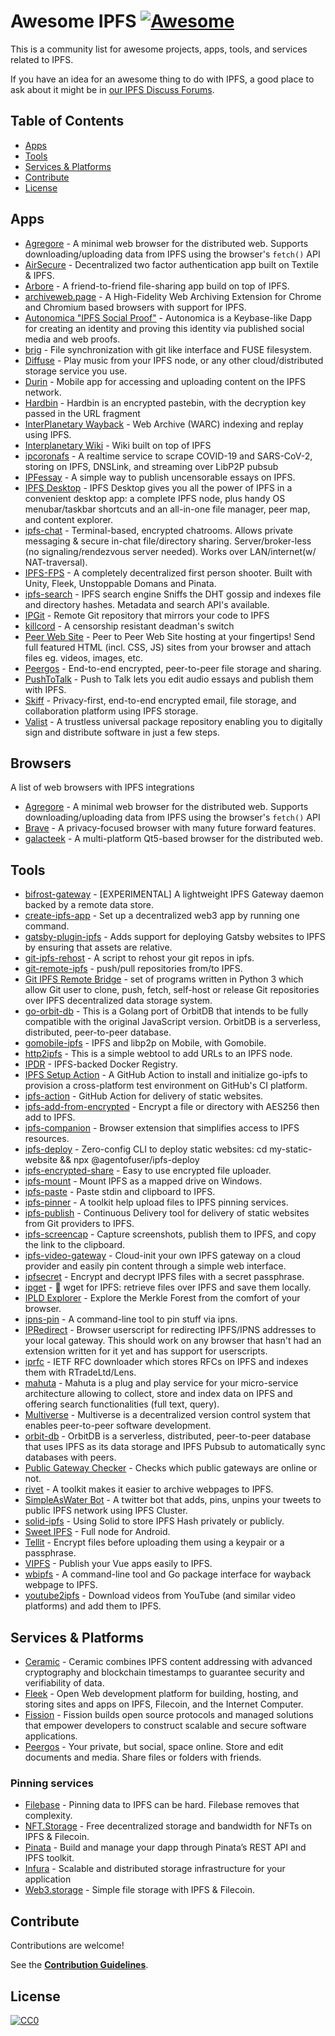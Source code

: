 # Awesome IPFS [![Awesome](https://cdn.rawgit.com/sindresorhus/awesome/d7305f38d29fed78fa85652e3a63e154dd8e8829/media/badge.svg)](https://github.com/sindresorhus/awesome)

This is a community list for awesome projects, apps, tools, and services related to IPFS.

If you have an idea for an awesome thing to do with IPFS, a good place to ask about it might be in [our IPFS Discuss Forums](https://discuss.ipfs.tech).

## Table of Contents

- [Apps](#apps)
- [Tools](#tools)
- [Services \& Platforms](#services--platforms)
- [Contribute](#contribute)
- [License](#license)

## Apps

- [Agregore](https://github.com/AgregoreWeb/agregore-browser) - A minimal web browser for the distributed web. Supports downloading/uploading data from IPFS using the browser's `fetch()` API
- [AirSecure](https://github.com/airsecure/airsecure) - Decentralized two factor authentication app built on Textile & IPFS.
- [Arbore](https://github.com/MichaelMure/Arbore) - A friend-to-friend file-sharing app build on top of IPFS.
- [archiveweb.page](https://github.com/webrecorder/archiveweb.page) - A High-Fidelity Web Archiving Extension for Chrome and Chromium based browsers with support for IPFS.
- [Autonomica "IPFS Social Proof"](https://github.com/IBM/ipfs-social-proof) - Autonomica is a Keybase-like Dapp for creating an identity and proving this identity via published social media and web proofs.
- [brig](https://github.com/sahib/brig) - File synchronization with git like interface and FUSE filesystem.
- [Diffuse](https://github.com/icidasset/diffuse) - Play music from your IPFS node, or any other cloud/distributed storage service you use.
- [Durin](https://durin.site/) - Mobile app for accessing and uploading content on the IPFS network.
- [Hardbin](https://github.com/jes/hardbin) - Hardbin is an encrypted pastebin, with the decryption key passed in the URL fragment
- [InterPlanetary Wayback](https://github.com/oduwsdl/ipwb) - Web Archive (WARC) indexing and replay using IPFS.
- [Interplanetary Wiki](https://github.com/jamescarlyle/ipfs-wiki) - Wiki built on top of IPFS
- [ipcoronafs](https://github.com/RTradeLtd/ipcoronafs) - A realtime service to scrape COVID-19 and SARS-CoV-2, storing on IPFS, DNSLink, and streaming over LibP2P pubsub
- [IPFessay](https://gitlab.com/stavros/IPFessay) - A simple way to publish uncensorable essays on IPFS.
- [IPFS Desktop](https://github.com/ipfs-shipyard/ipfs-desktop) - IPFS Desktop gives you all the power of IPFS in a convenient desktop app: a complete IPFS node, plus handy OS menubar/taskbar shortcuts and an all-in-one file manager, peer map, and content explorer.
- [ipfs-chat](https://github.com/SomajitDey/ipfs-chat) - Terminal-based, encrypted chatrooms. Allows private messaging & secure in-chat file/directory sharing. Server/broker-less (no signaling/rendezvous server needed). Works over LAN/internet(w/ NAT-traversal).
- [IPFS-FPS](https://github.com/underscoredLabs/webgl-ipfs-fps) - A completely decentralized first person shooter. Built with Unity, Fleek, Unstoppable Domans and Pinata.
- [ipfs-search](https://github.com/ipfs-search/ipfs-search) - IPFS search engine Sniffs the DHT gossip and indexes file and directory hashes. Metadata and search API's available.
- [IPGit](https://github.com/meyer1994/ipgit) - Remote Git repository that mirrors your code to IPFS
- [killcord](https://github.com/nomasters/killcord) - A censorship resistant deadman's switch
- [Peer Web Site](https://github.com/Weedshaker/PeerWebSite) - Peer to Peer Web Site hosting at your fingertips! Send full featured HTML (incl. CSS, JS) sites from your browser and attach files eg. videos, images, etc.
- [Peergos](https://github.com/Peergos/Peergos) - End-to-end encrypted, peer-to-peer file storage and sharing.
- [PushToTalk](http://timothy.hobbs.cz/push-to-talk/index.html) - Push to Talk lets you edit audio essays and publish them with IPFS.
- [Skiff](https://github.com/skiff-org/skiff-mail) - Privacy-first, end-to-end encrypted email, file storage, and collaboration platform using IPFS storage.
- [Valist](https://github.com/valist-io/valist) - A trustless universal package repository enabling you to digitally sign and distribute software in just a few steps.

## Browsers
A list of web browsers with IPFS integrations
- [Agregore](https://github.com/AgregoreWeb/agregore-browser) - A minimal web browser for the distributed web. Supports downloading/uploading data from IPFS using the browser's `fetch()` API
- [Brave](https://brave.com/ipfs-support/) - A privacy-focused browser with many future forward features.
- [galacteek](https://github.com/pinnaculum/galacteek) - A multi-platform Qt5-based browser for the distributed web.

## Tools

- [bifrost-gateway](https://github.com/ipfs/bifrost-gateway) - [EXPERIMENTAL] A lightweight IPFS Gateway daemon backed by a remote data store.
- [create-ipfs-app](https://github.com/alexbakers/create-ipfs-app) - Set up a decentralized web3 app by running one command.
- [gatsby-plugin-ipfs](https://github.com/moxystudio/gatsby-plugin-ipfs) - Adds support for deploying Gatsby websites to IPFS by ensuring that assets are relative.
- [git-ipfs-rehost](https://github.com/whyrusleeping/git-ipfs-rehost) - A script to rehost your git repos in ipfs.
- [git-remote-ipfs](https://github.com/cryptix/git-remote-ipfs) - push/pull repositories from/to IPFS.
- [Git IPFS Remote Bridge](https://github.com/ElettraSciComp/Git-IPFS-Remote-Bridge) - set of programs written in Python 3 which allow Git user to clone, push, fetch, self-host or release Git repositories over IPFS decentralized data storage system.
- [go-orbit-db](https://github.com/berty/go-orbit-db) - This is a Golang port of OrbitDB that intends to be fully compatible with the original JavaScript version. OrbitDB is a serverless, distributed, peer-to-peer database.
- [gomobile-ipfs](https://github.com/ipfs-shipyard/gomobile-ipfs) - IPFS and libp2p on Mobile, with Gomobile.
- [http2ipfs](https://github.com/jbenet/http2ipfs-web) - This is a simple webtool to add URLs to an IPFS node.
- [IPDR](https://github.com/miguelmota/ipdr) - IPFS-backed Docker Registry.
- [IPFS Setup Action](https://github.com/ibnesayeed/setup-ipfs) - A GitHub Action to install and initialize go-ipfs to provision a cross-platform test environment on GitHub's CI platform.
- [ipfs-action](https://github.com/aquiladev/ipfs-action) - GitHub Action for delivery of static websites.
- [ipfs-add-from-encrypted](https://github.com/TroyWilson1/ipfs-add-from-encrypted) - Encrypt a file or directory with AES256 then add to IPFS.
- [ipfs-companion](https://github.com/ipfs/ipfs-companion) - Browser extension that simplifies access to IPFS resources.
- [ipfs-deploy](https://github.com/agentofuser/ipfs-deploy) - Zero-config CLI to deploy static websites: cd my-static-website && npx @agentofuser/ipfs-deploy
- [ipfs-encrypted-share](https://github.com/whs/ipfs-encrypted-share) - Easy to use encrypted file uploader.
- [ipfs-mount](https://github.com/richardschneider/net-ipfs-mount) - Mount IPFS as a mapped drive on Windows.
- [ipfs-paste](https://github.com/jbenet/ipfs-paste) - Paste stdin and clipboard to IPFS.
- [ipfs-pinner](https://github.com/wabarc/ipfs-pinner) - A toolkit help upload files to IPFS pinning services.
- [ipfs-publish](https://github.com/auhau/ipfs-publish/) - Continuous Delivery tool for delivery of static websites from Git providers to IPFS.
- [ipfs-screencap](https://github.com/jbenet/ipfs-screencap) - Capture screenshots, publish them to IPFS, and copy the link to the clipboard.
- [ipfs-video-gateway](https://github.com/bneijt/ipfs-video-gateway) - Cloud-init your own IPFS gateway on a cloud provider and easily pin content through a simple web interface.
- [ipfsecret](https://github.com/shlemph/ipfsecret) - Encrypt and decrypt IPFS files with a secret passphrase.
- [ipget](https://github.com/ipfs/ipget) - :satellite: wget for IPFS: retrieve files over IPFS and save them locally.
- [IPLD Explorer](https://github.com/ipfs-shipyard/ipld-explorer) - Explore the Merkle Forest from the comfort of your browser.
- [ipns-pin](https://github.com/justicenode/node-ipns-pin) - A command-line tool to pin stuff via ipns.
- [IPRedirect](https://github.com/JayBrown/IPRedirect) - Browser userscript for redirecting IPFS/IPNS addresses to your local gateway. This should work on any browser that hasn't had an extension written for it yet and has support for userscripts.
- [iprfc](https://github.com/RTradeLtd/iprfc) - IETF RFC downloader which stores RFCs on IPFS and indexes them with RTradeLtd/Lens.
- [mahuta](https://github.com/ConsenSys/Mahuta) - Mahuta is a plug and play service for your micro-service architecture allowing to collect, store and index data on IPFS and offering search functionalities (full text, query).
- [Multiverse](https://github.com/multiverse-vcs/go-multiverse) - Multiverse is a decentralized version control system that enables peer-to-peer software development.
- [orbit-db](https://github.com/orbitdb/orbit-db) - OrbitDB is a serverless, distributed, peer-to-peer database that uses IPFS as its data storage and IPFS Pubsub to automatically sync databases with peers.
- [Public Gateway Checker](https://github.com/ipfs/public-gateway-checker) - Checks which public gateways are online or not.
- [rivet](https://github.com/wabarc/rivet) - A toolkit makes it easier to archive webpages to IPFS.
- [SimpleAsWater Bot](https://github.com/simpleaswater/twitter-pinbot) - A twitter bot that adds, pins, unpins your tweets to public IPFS network using IPFS Cluster.
- [solid-ipfs](https://github.com/Eximua/solid-ipfs) - Using Solid to store IPFS Hash privately or publicly.
- [Sweet IPFS](https://github.com/RHazDev/Sweet-IPFS) - Full node for Android.
- [Tellit](https://gitlab.com/terceranexus6/tellit) - Encrypt files before uploading them using a keypair or a passphrase.
- [VIPFS](https://github.com/Ideea-inc/vipfs) - Publish your Vue apps easily to IPFS.
- [wbipfs](https://github.com/wabarc/wbipfs) - A command-line tool and Go package interface for wayback webpage to IPFS.
- [youtube2ipfs](https://github.com/dokterbob/youtube2ipfs) - Download videos from YouTube (and similar video platforms) and add them to IPFS.

## Services & Platforms

- [Ceramic](https://ceramic.network/) - Ceramic combines IPFS content addressing with advanced cryptography and blockchain timestamps to guarantee security and verifiability of data.
- [Fleek](http://fleek.co/) - Open Web development platform for building, hosting, and storing sites and apps on IPFS, Filecoin, and the Internet Computer.
- [Fission](https://fission.codes) - Fission builds open source protocols and managed solutions that empower developers to construct scalable and secure software applications.
- [Peergos](https://peergos.org) - Your private, but social, space online. Store and edit documents and media. Share files or folders with friends.


### Pinning services
- [Filebase](https://filebase.com/) - Pinning data to IPFS can be hard. Filebase removes that complexity.
- [NFT.Storage](https://nft.storage/) - Free decentralized storage and bandwidth for NFTs on IPFS & Filecoin.
- [Pinata](https://pinata.cloud) - Build and manage your dapp through Pinata’s REST API and IPFS toolkit.
- [Infura](https://infura.io) - Scalable and distributed storage infrastructure for your application
- [Web3.storage](https://web3.storage/) - Simple file storage with IPFS & Filecoin.

## Contribute

Contributions are welcome!

See the [**Contribution Guidelines**](./CONTRIBUTING.md).

## License

[![CC0](https://licensebuttons.net/p/zero/1.0/88x31.png)](https://creativecommons.org/publicdomain/zero/1.0/)
